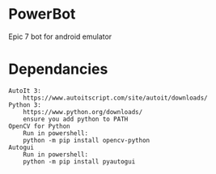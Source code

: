 # PowerBot
 Epic 7 bot for android emulator

# Dependancies 
    AutoIt 3:
        https://www.autoitscript.com/site/autoit/downloads/
    Python 3:
        https://www.python.org/downloads/
        ensure you add python to PATH
    OpenCV for Python
        Run in powershell:
        python -m pip install opencv-python
    Autogui
        Run in powershell:
        python -m pip install pyautogui

